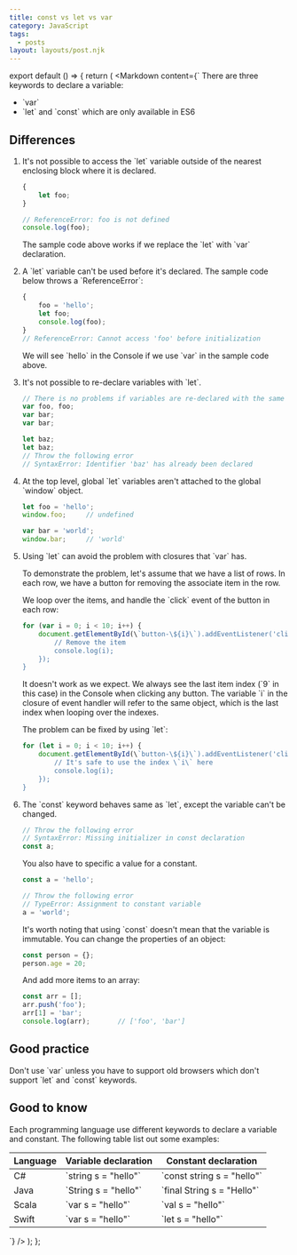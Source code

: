 ```yaml
---
title: const vs let vs var
category: JavaScript
tags:
  - posts
layout: layouts/post.njk
---
```


export default () => {
    return (
<Markdown
    content={`
There are three keywords to declare a variable:
* \`var\`
* \`let\` and \`const\` which are only available in ES6

## Differences

1. It's not possible to access the \`let\` variable outside of the nearest enclosing block where it is declared.

    ~~~ javascript
    {
        let foo;
    }

    // ReferenceError: foo is not defined
    console.log(foo);
    ~~~

    The sample code above works if we replace the \`let\` with \`var\` declaration. 

2. A \`let\` variable can't be used before it's declared. The sample code below throws a \`ReferenceError\`:

    ~~~ javascript
    {
        foo = 'hello';
        let foo;
        console.log(foo);
    }
    // ReferenceError: Cannot access 'foo' before initialization
    ~~~

    We will see \`hello\` in the Console if we use \`var\` in the sample code above.

3. It's not possible to re-declare variables with \`let\`.

    ~~~ javascript
    // There is no problems if variables are re-declared with the same name
    var foo, foo;
    var bar;
    var bar;

    let baz;
    let baz;
    // Throw the following error
    // SyntaxError: Identifier 'baz' has already been declared
    ~~~
    
4. At the top level, global \`let\` variables aren't attached to the global \`window\` object.

    ~~~ javascript
    let foo = 'hello';
    window.foo;     // undefined

    var bar = 'world';
    window.bar;     // 'world'
    ~~~

5. Using \`let\` can avoid the problem with closures that \`var\` has.

    To demonstrate the problem, let's assume that we have a list of rows. In each row, we have a button 
    for removing the associate item in the row.

    We loop over the items, and handle the \`click\` event of the button in each row:

    ~~~ javascript
    for (var i = 0; i < 10; i++) {
        document.getElementById(\`button-\${i}\`).addEventListener('click', function() {
            // Remove the item
            console.log(i);
        });
    }
    ~~~

    It doesn't work as we expect. We always see the last item index (\`9\` in this case) in the Console when clicking any button.
    The variable \`i\` in the closure of event handler will refer to the same object, which is the last index when looping over the indexes.

    The problem can be fixed by using \`let\`:

    ~~~ javascript
    for (let i = 0; i < 10; i++) {
        document.getElementById(\`button-\${i}\`).addEventListener('click', function() {
            // It's safe to use the index \`i\` here
            console.log(i);
        });
    }
    ~~~

6. The \`const\` keyword behaves same as \`let\`, except the variable can't be changed.

    ~~~ javascript
    // Throw the following error
    // SyntaxError: Missing initializer in const declaration
    const a;
    ~~~

    You also have to specific a value for a constant.

    ~~~ javascript
    const a = 'hello';

    // Throw the following error
    // TypeError: Assignment to constant variable
    a = 'world';
    ~~~

    It's worth noting that using \`const\` doesn't mean that the variable is immutable. You can change the properties of an object:

    ~~~ javascript
    const person = {};
    person.age = 20;
    ~~~
    
    And add more items to an array:

    ~~~ javascript
    const arr = [];
    arr.push('foo');
    arr[1] = 'bar';
    console.log(arr);       // ['foo', 'bar']
    ~~~

## Good practice

Don't use \`var\` unless you have to support old browsers which don't support \`let\` and \`const\` keywords.

## Good to know

Each programming language use different keywords to declare a variable and constant.
The following table list out some examples:

| Language  | Variable declaration      | Constant declaration          | 
|-----------|---------------------------|-------------------------------|
| C#        | \`string s = "hello"\`    | \`const string s = "hello"\`  |
| Java      | \`String s = "hello"\`    | \`final String s = "Hello"\`  |
| Scala     | \`var s = "hello"\`       | \`val s = "hello"\`           |
| Swift     | \`var s = "hello"\`       | \`let s = "hello"\`           |
`}
/>
    );
};
